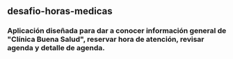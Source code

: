 ## desafio-horas-medicas

### Aplicación diseñada para dar a conocer información general de "Clínica Buena Salud", reservar hora de atención, revisar agenda y detalle de agenda.
### 